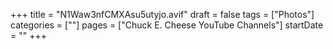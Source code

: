 +++
title = "N1Waw3nfCMXAsu5utyjo.avif"
draft = false
tags = ["Photos"]
categories = [""]
pages = ["Chuck E. Cheese YouTube Channels"]
startDate = ""
+++
